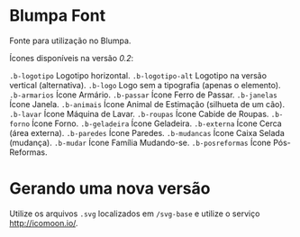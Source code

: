 Blumpa Font
===========

Fonte para utilização no Blumpa.

Ícones disponíveis na versão *0.2*:

`.b-logotipo` Logotipo horizontal.
`.b-logotipo-alt` Logotipo na versão vertical (alternativa).
`.b-logo` Logo sem a tipografia (apenas o elemento).
`.b-armarios` Ícone Armário.
`.b-passar` Ícone Ferro de Passar.
`.b-janelas` Ícone Janela.
`.b-animais` Ícone Animal de Estimação (silhueta de um cão).
`.b-lavar` Ícone Máquina de Lavar.
`.b-roupas` Ícone Cabide de Roupas.
`.b-forno` Ícone Forno.
`.b-geladeira` Ícone Geladeira.
`.b-externa` Ícone Cerca (área externa).
`.b-paredes` Ícone Paredes.
`.b-mudancas` Ícone Caixa Selada (mudança).
`.b-mudar` Ícone Família Mudando-se.
`.b-posreformas` Ícone Pós-Reformas.

Gerando uma nova versão
=======================

Utilize os arquivos `.svg` localizados em `/svg-base` e utilize o serviço http://icomoon.io/.
